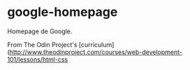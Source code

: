 # google-homepage
Homepage de Google.

From The Odin Project's [curriculum](http://www.theodinproject.com/courses/web-development-101/lessons/html-css